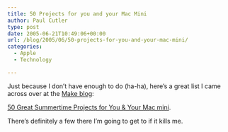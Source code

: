 ```yaml
---
title: 50 Projects for you and your Mac Mini
author: Paul Cutler
type: post
date: 2005-06-21T10:49:06+00:00
url: /blog/2005/06/50-projects-for-you-and-your-mac-mini/
categories:
  - Apple
  - Technology

---
```

Just because I don&#8217;t have enough to do (ha-ha), here&#8217;s a great list I came across over at the [Make blog][1]:

[50 Great Summertime Projects for You & Your Mac mini][2].

There&#8217;s definitely a few there I&#8217;m going to get to if it kills me.

 [1]: http://www.makezine.com/blog
 [2]: http://mundy.org/blog/index.php